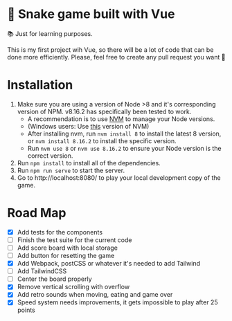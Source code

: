 # 🐍 Snake game built with Vue

📚 Just for learning purposes.

This is my first project wih Vue, so there will be a lot of code
that can be done more efficiently. Please, feel free to create any
pull request you want 🙂

# Installation
1. Make sure you are using a version of Node >8 and it's corresponding version of NPM. v8.16.2 has specifically been tested to work.
    - A recommendation is to use [NVM](https://github.com/nvm-sh/nvm) to manage your Node versions.
    - (Windows users: Use [this](https://github.com/coreybutler/nvm-windows) version of NVM)
    - After installing nvm, run `nvm install 8` to install the latest 8 version, or `nvm install 8.16.2` to install the specific version.
    - Run `nvm use 8` or `nvm use 8.16.2` to ensure your Node version is the correct version.
2. Run `npm install` to install all of the dependencies.
3. Run `npm run serve` to start the server.
4. Go to http://localhost:8080/ to play your local development copy of the game.

# Road Map

- [x] Add tests for the components
- [ ] Finish the test suite for the current code
- [ ] Add score board with local storage
- [ ] Add button for resetting the game
- [X] Add Webpack, postCSS or whatever it's needed to add Tailwind
- [ ] Add TailwindCSS
- [ ] Center the board properly
- [X] Remove vertical scrolling with overflow
- [X] Add retro sounds when moving, eating and game over
- [X] Speed system needs improvements, it gets impossible to play after 25 points
